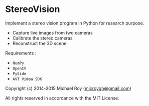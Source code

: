 # StereoVision

Implement a stereo vision program in Python for research purpose.

- Capture live images from two cameras
- Calibrate the stereo cameras
- Reconstruct the 3D scene

Requirements :

- `NumPy`
- `OpenCV`
- `PySide`
- `AVT Vimba SDK`


Copyright (c) 2014-2015 Michaël Roy (microygh@gmail.com)

All rights reserved in accordance with the MIT License.
